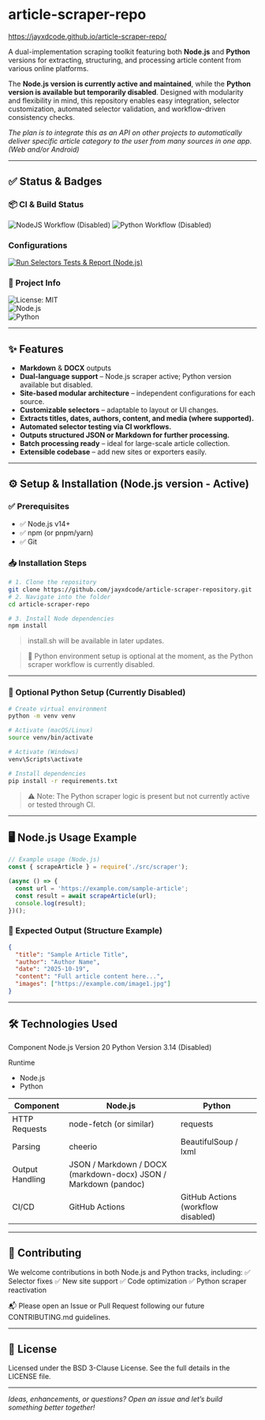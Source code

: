 # article-scraper-repo

https://jayxdcode.github.io/article-scraper-repo/

A dual-implementation scraping toolkit featuring both **Node.js** and **Python** versions for extracting, structuring, and processing article content from various online platforms.

The **Node.js version is currently active and maintained**, while the **Python version is available but temporarily disabled**. Designed with modularity and flexibility in mind, this repository enables easy integration, selector customization, automated selector validation, and workflow-driven consistency checks.

*The plan is to integrate this as an API on other projects to automatically deliver specific article category to the user from many sources in one app. (Web and/or Android)*

---

## ✅ Status & Badges

### 📦 CI & Build Status

![NodeJS Workflow (Disabled)](https://img.shields.io/badge/NodeJS%20Scraper-enabled-green)
![Python Workflow (Disabled)](https://img.shields.io/badge/Python%20Scraper-disabled-lightgrey)

### Configurations
[![Run Selectors Tests & Report (Node.js)](https://github.com/jayxdcode/article-scraper-repo/actions/workflows/test.yml/badge.svg)](https://github.com/jayxdcode/article-scraper-repo/actions/workflows/test.yml)

### 📌 Project Info
![License: MIT](https://img.shields.io/badge/License-MIT-green.svg)  
![Node.js](https://img.shields.io/badge/Powered%20by-Node.js-blue.svg)  
![Python](https://img.shields.io/badge/Available%20in-Python-yellow.svg)  

<!-- Optional for later:
![PyPI Version](https://img.shields.io/pypi/v/article-scraper.svg)
![GitHub Stars](https://img.shields.io/github/stars/jayxdcode/article-scraper-repo.svg)
-->

---

## ✨ Features

- **Markdown** & **DOCX** outputs
- **Dual-language support** – Node.js scraper active; Python version available but disabled.
- **Site-based modular architecture** – independent configurations for each source.
- **Customizable selectors** – adaptable to layout or UI changes.
- **Extracts titles, dates, authors, content, and media (where supported).**
- **Automated selector testing via CI workflows.**
- **Outputs structured JSON or Markdown for further processing.**
- **Batch processing ready** – ideal for large-scale article collection.
- **Extensible codebase** – add new sites or exporters easily.

---

## ⚙️ Setup & Installation (Node.js version - Active)

### ✅ Prerequisites
- ✅ Node.js v14+  
- ✅ npm (or pnpm/yarn)  
- ✅ Git  

### 📥 Installation Steps

```bash
# 1. Clone the repository
git clone https://github.com/jayxdcode/article-scraper-repository.git
# 2. Navigate into the folder
cd article-scraper-repo

# 3. Install Node dependencies
npm install
```

> install.sh will be available in later updates.

> 📌 Python environment setup is optional at the moment, as the Python scraper workflow is currently disabled.




---

### 🧪 Optional Python Setup (Currently Disabled)

```bash
# Create virtual environment
python -m venv venv

# Activate (macOS/Linux)
source venv/bin/activate

# Activate (Windows)
venv\Scripts\activate

# Install dependencies
pip install -r requirements.txt
```

> ⚠️ Note: The Python scraper logic is present but not currently active or tested through CI.




---

## 🖥️ Node.js Usage Example

```js
// Example usage (Node.js)
const { scrapeArticle } = require('./src/scraper');

(async () => {
  const url = 'https://example.com/sample-article';
  const result = await scrapeArticle(url);
  console.log(result);
})();
```

### 📘 Expected Output (Structure Example)

```json
{
  "title": "Sample Article Title",
  "author": "Author Name",
  "date": "2025-10-19",
  "content": "Full article content here...",
  "images": ["https://example.com/image1.jpg"]
}
```

---

## 🛠️ Technologies Used

Component
Node.js Version 20
Python Version 3.14 (Disabled)

Runtime
 - Node.js
 - Python

| Component | Node.js | Python |
|---|---|---|
| HTTP Requests | node-fetch (or similar) | requests |
| Parsing |	cheerio	| BeautifulSoup / lxml |
| Output Handling | JSON / Markdown	/ DOCX (markdown-docx) JSON / Markdown (pandoc) |
| CI/CD	| GitHub Actions | GitHub Actions (workflow disabled) |



---

## 🤝 Contributing

We welcome contributions in both Node.js and Python tracks, including: ✅ Selector fixes
✅ New site support
✅ Code optimization
✅ Python scraper reactivation

📬 Please open an Issue or Pull Request following our future CONTRIBUTING.md guidelines.


---

## 📄 License

Licensed under the BSD 3-Clause License.
See the full details in the LICENSE file.


---

*Ideas, enhancements, or questions? Open an issue and let’s build something better together!*
